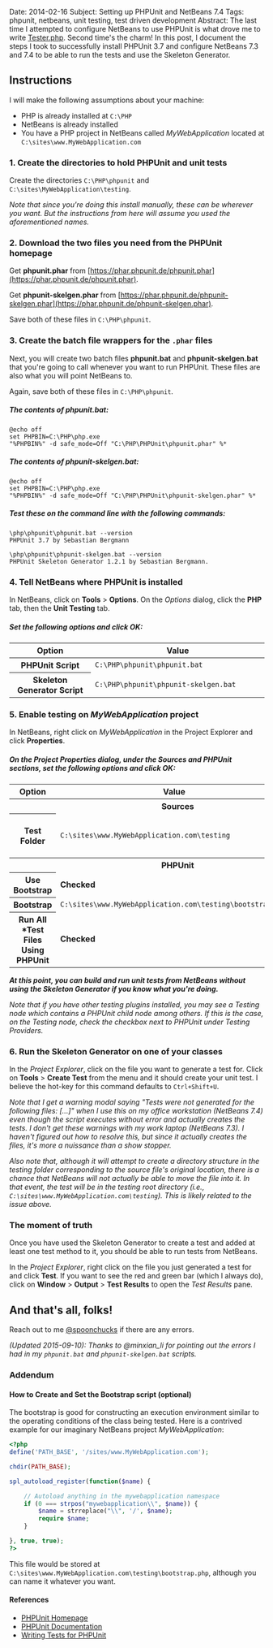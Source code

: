 Date:     2014-02-16
Subject:  Setting up PHPUnit and NetBeans 7.4
Tags:     phpunit, netbeans, unit testing, test driven development
Abstract: The last time I attempted to configure NetBeans to use PHPUnit is what drove me to write [Tester.php](https://github.com/dbazile/Tester.php).  Second time's the charm!  In this post, I document the steps I took to successfully install PHPUnit 3.7 and configure NetBeans 7.3 and 7.4 to be able to run the tests and use the Skeleton Generator.

## Instructions

I will make the following assumptions about your machine:

* PHP is already installed at `C:\PHP`
* NetBeans is already installed
* You have a PHP project in NetBeans called *MyWebApplication* located at `C:\sites\www.MyWebApplication.com`



### 1. Create the directories to hold PHPUnit and unit tests

Create the directories `C:\PHP\phpunit` and `C:\sites\MyWebApplication\testing`.

*Note that since you're doing this install manually, these can be wherever you want.  But the instructions from here will assume you used the aforementioned names.*



### 2. Download the two files you need from the PHPUnit homepage

Get **phpunit.phar** from [https://phar.phpunit.de/phpunit.phar](https://phar.phpunit.de/phpunit.phar).

Get **phpunit-skelgen.phar** from [https://phar.phpunit.de/phpunit-skelgen.phar](https://phar.phpunit.de/phpunit-skelgen.phar).

Save both of these files in `C:\PHP\phpunit`.



### 3. Create the batch file wrappers for the `.phar` files

Next, you will create two batch files **phpunit.bat** and **phpunit-skelgen.bat** that you're going to call whenever you want to run PHPUnit.  These files are also what you will point NetBeans to.

Again, save both of these files in `C:\PHP\phpunit`.

##### The contents of **phpunit.bat**:

```dos
@echo off
set PHPBIN=C:\PHP\php.exe
"%PHPBIN%" -d safe_mode=Off "C:\PHP\PHPUnit\phpunit.phar" %*
```

##### The contents of **phpunit-skelgen.bat**:

```dos
@echo off
set PHPBIN=C:\PHP\php.exe
"%PHPBIN%" -d safe_mode=Off "C:\PHP\PHPUnit\phpunit-skelgen.phar" %*
```

##### Test these on the command line with the following commands:

```dos
\php\phpunit\phpunit.bat --version
PHPUnit 3.7 by Sebastian Bergmann

\php\phpunit\phpunit-skelgen.bat --version
PHPUnit Skeleton Generator 1.2.1 by Sebastian Bergmann.
```


### 4. Tell NetBeans where PHPUnit is installed

In NetBeans, click on **Tools** > **Options**.  On the *Options* dialog, click the **PHP** tab, then the **Unit Testing** tab.

##### Set the following options and click **OK**:

<table>
	<thead>
		<tr>
			<th width="32%">Option</th>
			<th>Value</th>
		</tr>
	</thead>
	<tbody>
		<tr>
			<th>PHPUnit Script</th>
			<td><code>C:\PHP\phpunit\phpunit.bat</code></td>
		</tr>
		<tr>
			<th>Skeleton Generator Script</th>
			<td><code>C:\PHP\phpunit\phpunit-skelgen.bat</code></td>
		</tr>
	</tbody>
</table>



### 5. Enable testing on *MyWebApplication* project

In NetBeans, right click on *MyWebApplication* in the Project Explorer and click **Properties**.

##### On the *Project Properties* dialog, under the *Sources* and *PHPUnit* sections, set the following options and click **OK**:

<table>
	<thead>
		<tr>
			<th width="32%">Option</th>
			<th width="43%">Value</th>
			<th>Description</th>
		</tr>
	</thead>
	<tbody>
		<tr>
			<th colspan="3" class="group">Sources</th>
		</tr>
		<tr>
			<th>Test Folder</th>
			<td><code>C:\sites\www.MyWebApplication.com\testing</code></td>
			<td><em>This is where the unit tests will live</em></td>
		</tr>
		<tr>
			<th colspan="3" class="group">PHPUnit</th>
		</tr>
		<tr>
			<th>Use Bootstrap</th>
			<td><strong>Checked</strong></td>
			<td><em>Optional<a href="#bootstrap" title="Click to see an example of the bootstrap script">**</a></em></td>
		</tr>
		<tr>
			<th>Bootstrap</th>
			<td><code>C:\sites\www.MyWebApplication.com\testing\bootstrap.php</code></td>
			<td><em>Optional <a href="#bootstrap" title="Click to see an example of the bootstrap script">**</a></em></td>
		</tr>
		<tr>
			<th>Run All *Test Files Using PHPUnit</th>
			<td><strong>Checked</strong></td>
			<td></td>
		</tr>
	</tbody>
</table>

***At this point, you can build and run unit tests from NetBeans without using the Skeleton Generator if you know what you're doing.***

*Note that if you have other testing plugins installed, you may see a Testing node which contains a PHPUnit child node among others.  If this is the case, on the Testing node, check the checkbox next to PHPUnit under Testing Providers.*



### 6. Run the Skeleton Generator on one of your classes

In the *Project Explorer*, click on the file you want to generate a test for.  Click on **Tools** > **Create Test** from the menu and it should create your unit test.  I believe the hot-key for this command defaults to `Ctrl+Shift+U`.

*Note that I get a warning modal saying "Tests were not generated for the following files: [...]" when I use this on my office workstation (NetBeans 7.4) even though the script executes without error and actually creates the tests.  I don't get these warnings with my work laptop (NetBeans 7.3).  I haven't figured out how to resolve this, but since it actually creates the files, it's more a nuissance than a show stopper.*

*Also note that, although it will attempt to create a directory structure in the testing folder corresponding to the source file's original location, there is a chance that NetBeans will not actually be able to move the file into it.  In that event, the test will be in the testing root directory (i.e., `C:\sites\www.MyWebApplication.com\testing`).  This is likely related to the issue above.*



### The moment of truth

Once you have used the Skeleton Generator to create a test and added at least one test method to it, you should be able to run tests from NetBeans.

In the *Project Explorer*, right click on the file you just generated a test for and click **Test**.  If you want to see the red and green bar (which I always do), click on **Window** > **Output** > **Test Results** to open the *Test Results* pane.



## And that's all, folks!

Reach out to me <a href="http://www.twitter.com/spoonchucks" target="_twitter">@spoonchucks</a> if there are any errors.

_(Updated 2015-09-10): Thanks to @minxian\_li for pointing out the errors I had in my `phpunit.bat` and `phpunit-skelgen.bat` scripts._


### Addendum

#### <a id="bootstrap"></a>How to Create and Set the Bootstrap script (optional)

The bootstrap is good for constructing an execution environment similar to the operating conditions of the class being tested.  Here is a contrived example for our imaginary NetBeans project *MyWebApplication*:

```php
<?php
define('PATH_BASE', '/sites/www.MyWebApplication.com');

chdir(PATH_BASE);

spl_autoload_register(function($name) {

    // Autoload anything in the mywebapplication namespace
    if (0 === strpos("mywebapplication\\", $name)) {
        $name = strreplace("\\", '/', $name);
        require $name;
    }

}, true, true);
?>
```

This file would be stored at `C:\sites\www.MyWebApplication.com\testing\bootstrap.php`, although you can name it whatever you want.


#### References

* [PHPUnit Homepage](http://phpunit.de/)
* [PHPUnit Documentation](http://phpunit.de/manual/current/en/index.html)
* [Writing Tests for PHPUnit](http://phpunit.de/manual/current/en/writing-tests-for-phpunit.html)

